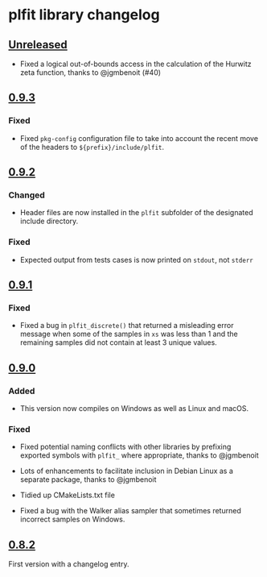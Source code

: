 # plfit library changelog

## [Unreleased]

* Fixed a logical out-of-bounds access in the calculation of the Hurwitz zeta
  function, thanks to @jgmbenoit (#40)

## [0.9.3]

### Fixed

* Fixed `pkg-config` configuration file to take into account the recent move of
  the headers to `${prefix}/include/plfit`.

## [0.9.2]

### Changed

* Header files are now installed in the `plfit` subfolder of the designated
  include directory.

### Fixed

* Expected output from tests cases is now printed on `stdout`, not `stderr`

## [0.9.1]

### Fixed

* Fixed a bug in `plfit_discrete()` that returned a misleading error message
  when some of the samples in `xs` was less than 1 and the remaining samples
  did not contain at least 3 unique values.

## [0.9.0]

### Added

* This version now compiles on Windows as well as Linux and macOS.

### Fixed

* Fixed potential naming conflicts with other libraries by prefixing exported
  symbols with `plfit_` where appropriate, thanks to @jgmbenoit

* Lots of enhancements to facilitate inclusion in Debian Linux as a separate
  package, thanks to @jgmbenoit

* Tidied up CMakeLists.txt file

* Fixed a bug with the Walker alias sampler that sometimes returned incorrect
  samples on Windows.

## [0.8.2]

First version with a changelog entry.

[Unreleased]: https://github.com/ntamas/plfit/compare/0.9.3..HEAD
[0.9.3]: https://github.com/ntamas/plfit/compare/0.9.2...0.9.3
[0.9.2]: https://github.com/ntamas/plfit/compare/0.9.1...0.9.2
[0.9.1]: https://github.com/ntamas/plfit/compare/0.9.0...0.9.1
[0.9.0]: https://github.com/ntamas/plfit/compare/0.8.2...0.9.0
[0.8.2]: https://github.com/ntamas/plfit/releases/tag/0.8.2
